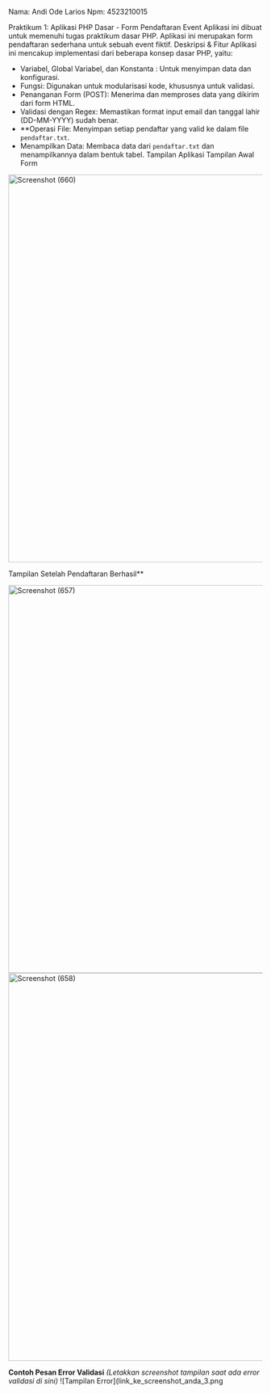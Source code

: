 Nama: Andi Ode Larios
Npm: 4523210015

  Praktikum 1: Aplikasi PHP Dasar - Form Pendaftaran Event
Aplikasi ini dibuat untuk memenuhi tugas praktikum dasar PHP. Aplikasi ini
merupakan form pendaftaran sederhana untuk sebuah event fiktif.
  Deskripsi & Fitur
Aplikasi ini mencakup implementasi dari beberapa konsep dasar PHP, yaitu:
- Variabel, Global Variabel, dan Konstanta : Untuk menyimpan data dan
konfigurasi.
- Fungsi: Digunakan untuk modularisasi kode, khususnya untuk validasi.
- Penanganan Form (POST): Menerima dan memproses data yang dikirim dari
form HTML.
- Validasi dengan Regex: Memastikan format input email dan tanggal
lahir (DD-MM-YYYY) sudah benar.
- **Operasi File: Menyimpan setiap pendaftar yang valid ke dalam file
`pendaftar.txt`.
- Menampilkan Data: Membaca data dari `pendaftar.txt` dan
menampilkannya dalam bentuk tabel.
  Tampilan Aplikasi
Tampilan Awal Form
<img width="1366" height="768" alt="Screenshot (660)" src="https://github.com/user-attachments/assets/1870d088-64b0-47cf-ba36-5aecc63266a2" />

Tampilan Setelah Pendaftaran Berhasil**

<img width="1366" height="768" alt="Screenshot (657)" src="https://github.com/user-attachments/assets/a9d254ad-8fc2-401a-8af8-a11ed314ded9" />


<img width="1366" height="768" alt="Screenshot (658)" src="https://github.com/user-attachments/assets/5b0c0242-67f6-4513-bb49-1bebc5c65b10" />




**Contoh Pesan Error Validasi**
*(Letakkan screenshot tampilan saat ada error validasi di sini)*
![Tampilan Error](link_ke_screenshot_anda_3.png
